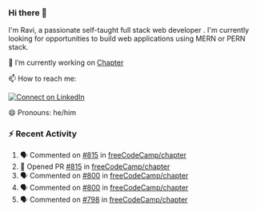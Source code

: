 ### Hi there 👋

I'm Ravi, a passionate self-taught full stack web developer . I'm currently looking for opportunities to build web applications using MERN or PERN stack.

🔭 I’m currently working on [Chapter](https://github.com/freeCodeCamp/chapter)

📫 How to reach me: 

  [![Connect on LinkedIn](https://img.shields.io/badge/--linkedin?label=LinkedIn&logo=LinkedIn&style=social)](https://www.linkedin.com/in/ravi-chandra-3345144b)

😄 Pronouns: he/him

### :zap: Recent Activity

<!--START_SECTION:activity-->
1. 🗣 Commented on [#815](https://github.com/freeCodeCamp/chapter/issues/815) in [freeCodeCamp/chapter](https://github.com/freeCodeCamp/chapter)
2. 💪 Opened PR [#815](https://github.com/freeCodeCamp/chapter/pull/815) in [freeCodeCamp/chapter](https://github.com/freeCodeCamp/chapter)
3. 🗣 Commented on [#800](https://github.com/freeCodeCamp/chapter/issues/800) in [freeCodeCamp/chapter](https://github.com/freeCodeCamp/chapter)
4. 🗣 Commented on [#800](https://github.com/freeCodeCamp/chapter/issues/800) in [freeCodeCamp/chapter](https://github.com/freeCodeCamp/chapter)
5. 🗣 Commented on [#798](https://github.com/freeCodeCamp/chapter/issues/798) in [freeCodeCamp/chapter](https://github.com/freeCodeCamp/chapter)
<!--END_SECTION:activity-->
